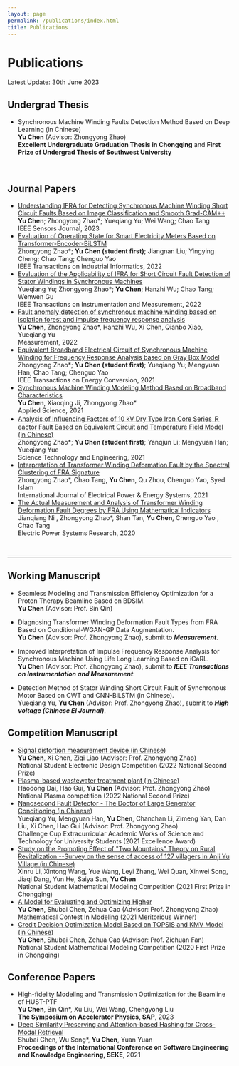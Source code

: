 ```yaml
---
layout: page
permalink: /publications/index.html
title: Publications
---
```


# Publications

Latest Update: 30th June 2023&nbsp;  

## Undergrad Thesis

- Synchronous Machine Winding Faults Detection Method Based on Deep Learning (in Chinese)<br>**Yu Chen** (Advisor: Zhongyong Zhao)<br>**Excellent Undergraduate Graduation Thesis in Chongqing** and **First Prize of Undergrad Thesis of Southwest University**<br>

  <br>

## Journal Papers

- [Understanding IFRA for Detecting Synchronous Machine Winding Short Circuit Faults Based on Image Classification and Smooth Grad-CAM++](https://hustyuchen.github.io/mypaper/Journal/Understanding_IFRA_2023.pdf)<br>**Yu Chen**; Zhongyong Zhao*; Yueqiang Yu; Wei Wang; Chao Tang <br>IEEE Sensors Journal, 2023<br>
- [Evaluation of Operating State for Smart Electricity Meters Based on Transformer-Encoder-BiLSTM](https://hustyuchen.github.io/mypaper/Journal/Meter_2022.pdf)<br>Zhongyong Zhao*; **Yu Chen (student first)**; Jiangnan Liu; Yingying Cheng; Chao Tang; Chenguo Yao<br>IEEE Transactions on Industrial Informatics, 2022<br>
- [Evaluation of the Applicability of IFRA for Short Circuit Fault Detection of Stator Windings in Synchronous Machines](https://hustyuchen.github.io/mypaper/Journal/IFRA_2022.pdf)<br>Yueqiang Yu; Zhongyong Zhao*; **Yu Chen**; Hanzhi Wu; Chao Tang; Wenwen Gu<br>IEEE Transactions on Instrumentation and Measurement, 2022<br>
- [Fault anomaly detection of synchronous machine winding based on isolation forest and impulse frequency response analysis](https://hustyuchen.github.io/mypaper/Journal/Anomaly_detection_2022.pdf)<br>**Yu Chen**, Zhongyong Zhao*, Hanzhi Wu, Xi Chen, Qianbo Xiao, Yueqiang Yu<br>Measurement, 2022<br>
- [Equivalent Broadband Electrical Circuit of Synchronous Machine Winding for Frequency Response Analysis based on Gray Box Model](https://hustyuchen.github.io/mypaper/Journal/modeling_2_2021)<br>Zhongyong Zhao*; **Yu Chen (student first)**; Yueqiang Yu; Mengyuan Han; Chao Tang; Chenguo Yao<br>IEEE Transactions on Energy Conversion, 2021<br>
- [Synchronous Machine Winding Modeling Method Based on Broadband Characteristics](https://hustyuchen.github.io/mypaper/Journal/Modeling_1_2021.pdf)<br>**Yu Chen**, Xiaoqing Ji, Zhongyong Zhao*<br>Applied Science, 2021<br>
- [Analysis of Influencing Factors of 10 kV Dry Type Iron Core Series Ｒeactor Fault Based on Equivalent Circuit and Temperature Field Model (in Chinese)](https://hustyuchen.github.io/mypaper/Journal/Reactor_2021.pdf) <br>Zhongyong Zhao*; **Yu Chen (student first)**; Yanqjun Li; Mengyuan Han; Yueqiang Yue<br> Science Technology and Engineering, 2021<br>
- [Interpretation of Transformer Winding Deformation Fault by the Spectral Clustering of FRA Signature](https://hustyuchen.github.io/mypaper/Journal/FRA_Transformer_1_2021.pdf)<br>Zhongyong Zhao*, Chao Tang, **Yu Chen**, Qu Zhou, Chenguo Yao, Syed Islam<br>International Journal of Electrical Power & Energy Systems, 2021<br>
- [The Actual Measurement and Analysis of Transformer Winding Deformation Fault Degrees by FRA Using Mathematical Indicators](https://hustyuchen.github.io/mypaper/Journal/FRA_Transformer_1_2020.pdf)<br>Jianqiang Ni , Zhongyong Zhao*, Shan Tan, **Yu Chen**, Chenguo Yao , Chao Tang<br>Electric Power Systems Research, 2020<br>

<br>

---

## Working Manuscript

- Seamless Modeling and Transmission Efficiency Optimization for a Proton Therapy Beamline Based on BDSIM.<br>**Yu Chen** (Advisor: Prof. Bin Qin)<br>

- Diagnosing Transformer Winding Deformation Fault Types from FRA Based on Conditional-WGAN-GP Data Augmentation.<br>**Yu Chen** (Advisor: Prof. Zhongyong Zhao), submit to ***Measurement***.<br>

- Improved Interpretation of Impulse Frequency Response Analysis for Synchronous Machine Using Life Long Learning Based on iCaRL.<br>**Yu Chen** (Advisor: Prof. Zhongyong Zhao), submit to ***IEEE Transactions on Instrumentation and Measurement***.<br>

- Detection Method of Stator Winding Short Circuit Fault of Synchronous Motor Based on CWT and CNN-BiLSTM (in Chinese).<br>Yueqiang Yu, **Yu Chen** (Advisor: Prof. Zhongyong Zhao), submit to ***High voltage (Chinese EI Journal)***.<br>

## Competition Manuscript

- [Signal distortion measurement device (in Chinese)](https://hustyuchen.github.io/mypaper/Competition/Electric_Competition_2022.pdf)<br>**Yu Chen**, Xi Chen, Ziqi Liao (Advisor: Prof. Zhongyong Zhao)<br>National Student Electronic Design Competition (2022 National Second Prize)<br>
- [Plasma-based wastewater treatment plant (in Chinese)](https://hustyuchen.github.io/mypaper/Competition/Electric_Competition_2022.pdf)<br>Haodong Dai, Hao Gui, **Yu Chen** (Advisor: Prof. Zhongyong Zhao)<br>National Plasma competition (2022 National Second Prize)<br>
- [Nanosecond Fault Detector - The Doctor of Large Generator Conditioning (in Chinese)](https://hustyuchen.github.io/mypaper/Competition/Internet_Plus_2021.pdf)<br>Yueqiang Yu, Mengyuan Han, **Yu Chen**, Chanchan Li, Zimeng Yan, Dan Liu, Xi Chen, Hao Gui (Advisor: Prof. Zhongyong Zhao)<br>Challenge Cup Extracurricular Academic Works of Science and Technology for University Students (2021 Excellence Award)<br>
- [Study on the Promoting Effect of "Two Mountains" Theory on Rural Revitalization --Survey on the sense of access of 127 villagers in Anji Yu Village (in Chinese)](https://hustyuchen.github.io/mypaper/Competition/Challenge_Cup_2021.pdf)<br>Xinru Li, Xintong Wang, Yue Wang, Leyi Zhang, Wei Quan, Xinwei Song, Jiaqi Dang, Yun He, Saiya Sun, **Yu Chen** <br>National Student Mathematical Modeling Competition (2021 First Prize in Chongqing)<br>
- [A Model for Evaluating and Optimizing Higher](https://hustyuchen.github.io/mypaper/Competition/Mathematical_Modeling_2021.pdf)<br>**Yu Chen**, Shubai Chen, Zehua Cao (Advisor: Prof. Zhongyong Zhao)<br>Mathematical Contest In Modeling (2021 Meritorious Winner)<br>
- [Credit Decision Optimization Model Based on TOPSIS and KMV Model (in Chinese)](https://hustyuchen.github.io/mypaper/Competition/Mathematical_Modeling_2020.pdf)<br>**Yu Chen**, Shubai Chen, Zehua Cao (Advisor: Prof. Zichuan Fan)<br>National Student Mathematical Modeling Competition (2020 First Prize in Chongqing)<br>

## Conference Papers

- High-fidelity Modeling and Transmission Optimization for the Beamline of HUST-PTF<br>**Yu Chen**, Bin Qin*, Xu Liu, Wei Wang, Chengyong Liu <br>**The Symposium on Accelerator Physics, SAP**, 2023<br>
- [Deep Similarity Preserving and Attention-based Hashing for Cross-Modal Retrieval](https://hustyuchen.github.io/mypaper/Conference/conference_1.pdf)<br>Shubai Chen, Wu Song*, **Yu Chen**, Yuan Yuan <br>**Proceedings of the International Conference on Software Engineering and Knowledge Engineering, SEKE**, 2021<br>

